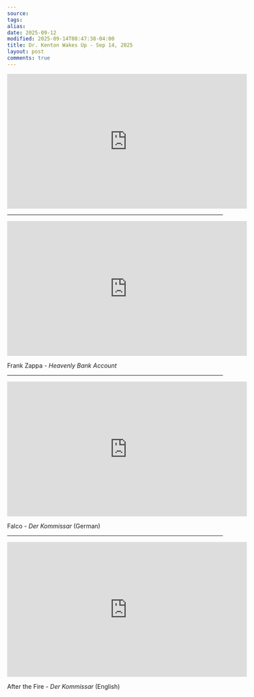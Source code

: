 ```yaml
---
source:
tags:
alias:
date: 2025-09-12
modified: 2025-09-14T08:47:38-04:00
title: Dr. Kenton Wakes Up - Sep 14, 2025
layout: post
comments: true
---
```


  

<iframe width="560" height="315" src="https://www.youtube.com/embed/BiUvBsWqp4A" title="YouTube video player" frameborder="0" allow="accelerometer; autoplay; clipboard-write; encrypted-media; gyroscope; picture-in-picture; web-share" allowfullscreen></iframe>

<!-- <img src="{{site.baseurl}}/images/[REPLACE]" width="560"> -->

---

<iframe width="560" height="315" src="https://www.youtube.com/embed/3-9zrUvTqFw?si=9UfMYOQ6Sm6Bmij8" title="YouTube video player" frameborder="0" allow="accelerometer; autoplay; clipboard-write; encrypted-media; gyroscope; picture-in-picture; web-share" referrerpolicy="strict-origin-when-cross-origin" allowfullscreen></iframe>

Frank Zappa - *Heavenly Bank Account*

---

<iframe width="560" height="315" src="https://www.youtube.com/embed/8-bgiiTxhzM?si=7LOEgYr86dmMxFWO" title="YouTube video player" frameborder="0" allow="accelerometer; autoplay; clipboard-write; encrypted-media; gyroscope; picture-in-picture; web-share" referrerpolicy="strict-origin-when-cross-origin" allowfullscreen></iframe>

Falco - *Der Kommissar* (German)


---


<iframe width="560" height="315" src="https://www.youtube.com/embed/vBfFDTPPlaM?si=Drw501hnXi2fyqR5" title="YouTube video player" frameborder="0" allow="accelerometer; autoplay; clipboard-write; encrypted-media; gyroscope; picture-in-picture; web-share" referrerpolicy="strict-origin-when-cross-origin" allowfullscreen></iframe>

After the Fire - *Der Kommissar* (English)
